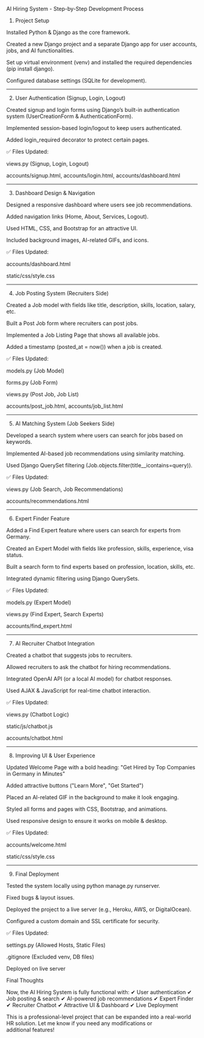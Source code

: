 

AI Hiring System - Step-by-Step Development Process

1. Project Setup

Installed Python & Django as the core framework.

Created a new Django project and a separate Django app for user accounts, jobs, and AI functionalities.

Set up virtual environment (venv) and installed the required dependencies (pip install django).

Configured database settings (SQLite for development).



---

2. User Authentication (Signup, Login, Logout)

Created signup and login forms using Django’s built-in authentication system (UserCreationForm & AuthenticationForm).

Implemented session-based login/logout to keep users authenticated.

Added login_required decorator to protect certain pages.


✅ Files Updated:

views.py (Signup, Login, Logout)

accounts/signup.html, accounts/login.html, accounts/dashboard.html



---

3. Dashboard Design & Navigation

Designed a responsive dashboard where users see job recommendations.

Added navigation links (Home, About, Services, Logout).

Used HTML, CSS, and Bootstrap for an attractive UI.

Included background images, AI-related GIFs, and icons.


✅ Files Updated:

accounts/dashboard.html

static/css/style.css



---

4. Job Posting System (Recruiters Side)

Created a Job model with fields like title, description, skills, location, salary, etc.

Built a Post Job form where recruiters can post jobs.

Implemented a Job Listing Page that shows all available jobs.

Added a timestamp (posted_at = now()) when a job is created.


✅ Files Updated:

models.py (Job Model)

forms.py (Job Form)

views.py (Post Job, Job List)

accounts/post_job.html, accounts/job_list.html



---

5. AI Matching System (Job Seekers Side)

Developed a search system where users can search for jobs based on keywords.

Implemented AI-based job recommendations using similarity matching.

Used Django QuerySet filtering (Job.objects.filter(title__icontains=query)).


✅ Files Updated:

views.py (Job Search, Job Recommendations)

accounts/recommendations.html



---

6. Expert Finder Feature

Added a Find Expert feature where users can search for experts from Germany.

Created an Expert Model with fields like profession, skills, experience, visa status.

Built a search form to find experts based on profession, location, skills, etc.

Integrated dynamic filtering using Django QuerySets.


✅ Files Updated:

models.py (Expert Model)

views.py (Find Expert, Search Experts)

accounts/find_expert.html



---

7. AI Recruiter Chatbot Integration

Created a chatbot that suggests jobs to recruiters.

Allowed recruiters to ask the chatbot for hiring recommendations.

Integrated OpenAI API (or a local AI model) for chatbot responses.

Used AJAX & JavaScript for real-time chatbot interaction.


✅ Files Updated:

views.py (Chatbot Logic)

static/js/chatbot.js

accounts/chatbot.html



---

8. Improving UI & User Experience

Updated Welcome Page with a bold heading: "Get Hired by Top Companies in Germany in Minutes"

Added attractive buttons ("Learn More", "Get Started")

Placed an AI-related GIF in the background to make it look engaging.

Styled all forms and pages with CSS, Bootstrap, and animations.

Used responsive design to ensure it works on mobile & desktop.


✅ Files Updated:

accounts/welcome.html

static/css/style.css



---

9. Final Deployment

Tested the system locally using python manage.py runserver.

Fixed bugs & layout issues.

Deployed the project to a live server (e.g., Heroku, AWS, or DigitalOcean).

Configured a custom domain and SSL certificate for security.


✅ Files Updated:

settings.py (Allowed Hosts, Static Files)

.gitignore (Excluded venv, DB files)

Deployed on live server

Final Thoughts

Now, the AI Hiring System is fully functional with:
✔ User authentication
✔ Job posting & search
✔ AI-powered job recommendations
✔ Expert Finder
✔ Recruiter Chatbot
✔ Attractive UI & Dashboard
✔ Live Deployment

This is a professional-level project that can be expanded into a real-world HR solution. Let me know if you need any modifications or additional features!
